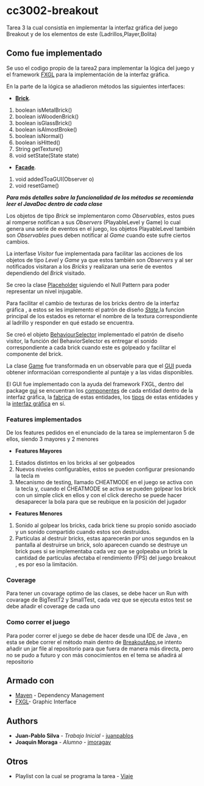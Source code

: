 # cc3002-breakout


Tarea 3 la cual consistía en implementar la interfaz gráfica del juego Breakout y de los elementos de este (Ladrillos,Player,Bolita)


## Como fue implementado

Se uso el codigo propio de la tarea2 para implementar la lógica del juego y el framework [FXGL](https://github.com/AlmasB/FXGL) para la implementación de la interfaz gráfica.

En la parte de la lógica se añadieron métodos las siguientes interfaces:

+ [**Brick**](https://github.com/jmoragav/cc3002-breakout/blob/master/src/main/java/logic/brick/Brick.java). 
1. boolean isMetalBrick()
2. boolean isWoodenBrick()
3. boolean isGlassBrick()
4. boolean isAlmostBroke()
5. boolean isNormal()
6. boolean isHitted()
7. String getTexture()
8. void setState(State state)

+ [**Facade**](https://github.com/jmoragav/cc3002-breakout/blob/master/src/main/java/facade/HomeworkTwoFacade.java). 
1. void addedToaGUI(Observer o)
2. void resetGame()

 
 *__Para más detalles sobre la funcionalidad de los métodos se recomienda leer el JavaDoc dentro de cada clase__*
 
Los objetos de tipo *Brick* se implementaron como *Observables*, estos pues al romperse notifican a sus *Observers* (PlayableLevel y Game) lo cual genera una serie de eventos en el juego, los objetos PlayableLevel también son *Observables* pues deben notificar al *Game* cuando este sufre ciertos cambios.

La interfase *Visitor* fue implementada para facilitar las acciones de los objetos de tipo *Level* y *Game* ya que estos también son *Observers* y al ser notificados visitaran a los *Bricks* y realizaran una serie de eventos dependiendo del *Brick* visitado.

Se creo la clase [Placeholder](https://github.com/jmoragav/cc3002-breakout/blob/master/src/main/java/logic/level/PlaceHolder.java) siguiendo el Null Pattern para poder representar un nivel injugable.

Para facilitar el cambio de texturas de los bricks dentro de la interfaz gráfica , a estos se les implemento el patrón de diseño [*State*](https://github.com/jmoragav/cc3002-breakout/tree/master/src/main/java/logic/state),la funcion principal de los estados es retornar el nombre de la textura correspondiente al ladrillo y responder en qué estado se encuentra.

Se creó el objeto [BehaviourSelector](https://github.com/jmoragav/cc3002-breakout/blob/master/src/main/java/logic/visitor/BehaviourSelector.java) implementado el patrón de diseño visitor, la función del BehaviorSelector es entregar el sonido correspondiente a cada brick cuando este es golpeado y facilitar el componente del brick.

La clase [Game](https://github.com/jmoragav/cc3002-breakout/blob/master/src/main/java/controller/Game.java) fue transformada en un observable para que el [GUI](https://github.com/jmoragav/cc3002-breakout/blob/master/src/main/java/gui/BreakoutApp.java) pueda obtener informacióan correspondiente al puntaje y a las vidas disponibles.

El GUI fue implementado con la ayuda del framework FXGL, dentro del package [gui](https://github.com/jmoragav/cc3002-breakout/tree/master/src/main/java/gui) se encuentran los [componentes](https://github.com/jmoragav/cc3002-breakout/tree/master/src/main/java/gui/components) de cada entidad dentro de la interfaz gráfica, la [fabrica](https://github.com/jmoragav/cc3002-breakout/tree/master/src/main/java/gui/factory) de estas entidades, los [tipos](https://github.com/jmoragav/cc3002-breakout/tree/master/src/main/java/gui/types) de estas entidades y la [interfaz gráfica](https://github.com/jmoragav/cc3002-breakout/blob/master/src/main/java/gui/BreakoutApp.java) en sí.

### Features implementados

De los features pedidos en el enunciado de la tarea se implementaron 5 de ellos, siendo 3 mayores y 2 menores

+ **Features Mayores**
1. Estados distintos en los bricks al ser golpeados
2. Nuevos niveles configurables, estos se pueden configurar presionando la tecla m
3. Mecanismo de testing, llamado CHEATMODE en el juego se activa con la tecla y, cuando el CHEATMODE se activa se pueden golpear los brick con un simple click en ellos y con el click derecho se puede hacer desaparecer la bola para que se reubique en la posición del jugador

+ **Features Menores**
1. Sonido al golpear los bricks, cada brick tiene su propio sonido asociado y un sonido compartido cuando estos son destruidos.
2. Partículas al destruir bricks, estas aparecerán por unos segundos en la pantalla al destruirse un brick, solo aparecen cuando se destruye un brick pues si se implementaba cada vez que se golpeaba un brick la cantidad de partículas afectaba el rendimiento (FPS) del juego breakout , es por eso la limitación.

### Coverage

Para tener un covarage optimo de las clases, se debe hacer un Run with covarage de BigTestT2 y SmallTest, cada vez que se ejecuta estos test se debe añadir el coverage de cada uno

### Como correr el juego

Para poder correr el juego se debe de hacer desde una IDE de Java , en esta se debe correr el método main dentro de [BreakoutApp](https://github.com/jmoragav/cc3002-breakout/blob/master/src/main/java/gui/BreakoutApp.java),se intento añadir un jar file al repositorio para que fuera de manera más directa, pero no se pudo a futuro y con más conocimientos en el tema se añadirá al repositorio

## Armado con

* [Maven](https://maven.apache.org/) - Dependency Management
* [FXGL](https://github.com/AlmasB/FXGL)- Graphic Interface


## Authors

* **Juan-Pablo Silva** - *Trabajo Inicial* - [juanpablos](https://github.com/juanpablos)
* **Joaquin Moraga** - *Alumno* - [jmoragav](https://github.com/jmoragav)




## Otros

* Playlist con la cual se programa la tarea - [Viaje](https://open.spotify.com/playlist/3Adj8Nww8lEYE0hiP8WJQZ)

